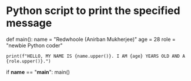 # Python script to print the specified message
def main():
    name = "Redwhoole (Anirban Mukherjee)"
    age = 28
    role = "newbie Python coder"
    
    print(f"HELLO, MY NAME IS {name.upper()}. I AM {age} YEARS OLD AND A {role.upper()}.")
    
if __name__ == "__main__":
    main()
